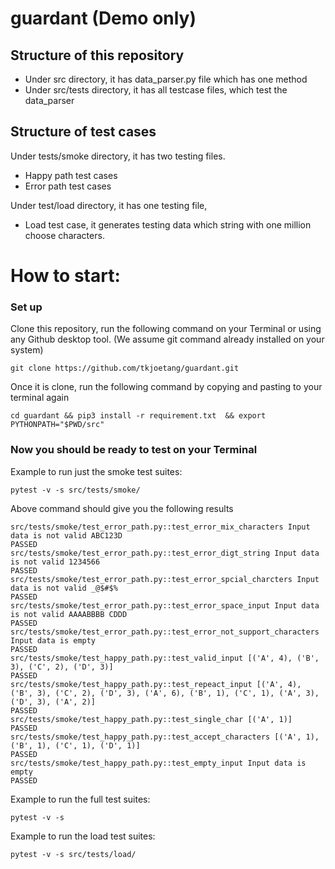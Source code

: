 # guardant (Demo only)

## Structure of this repository
- Under src directory, it has data_parser.py file which has one method
- Under src/tests directory, it has all testcase files, which test the data_parser

## Structure of test cases
Under tests/smoke directory, it has two testing files.
- Happy path test cases
- Error path test cases

Under test/load directory, it has one testing file,
- Load test case, it generates testing data which string with one million choose characters.
  
# How to start:

### Set up 
Clone this repository, run the following command on your Terminal
or using any Github desktop tool. (We assume git command already installed on your
system)
```
git clone https://github.com/tkjoetang/guardant.git
```

Once it is clone, run the following command by copying and pasting to your terminal again
```
cd guardant && pip3 install -r requirement.txt  && export PYTHONPATH="$PWD/src"
```

### Now you should be ready to test on your Terminal

Example to run just the smoke test suites:
```
pytest -v -s src/tests/smoke/
```
Above command should give you the following results
```
src/tests/smoke/test_error_path.py::test_error_mix_characters Input data is not valid ABC123D
PASSED
src/tests/smoke/test_error_path.py::test_error_digt_string Input data is not valid 1234566
PASSED
src/tests/smoke/test_error_path.py::test_error_spcial_charcters Input data is not valid _@$#$%
PASSED
src/tests/smoke/test_error_path.py::test_error_space_input Input data is not valid AAAABBBB CDDD
PASSED
src/tests/smoke/test_error_path.py::test_error_not_support_characters Input data is empty
PASSED
src/tests/smoke/test_happy_path.py::test_valid_input [('A', 4), ('B', 3), ('C', 2), ('D', 3)]
PASSED
src/tests/smoke/test_happy_path.py::test_repeact_input [('A', 4), ('B', 3), ('C', 2), ('D', 3), ('A', 6), ('B', 1), ('C', 1), ('A', 3), ('D', 3), ('A', 2)]
PASSED
src/tests/smoke/test_happy_path.py::test_single_char [('A', 1)]
PASSED
src/tests/smoke/test_happy_path.py::test_accept_characters [('A', 1), ('B', 1), ('C', 1), ('D', 1)]
PASSED
src/tests/smoke/test_happy_path.py::test_empty_input Input data is empty
PASSED
```

Example to run the full test suites:
```
pytest -v -s
```

Example to run the load test suites:
```
pytest -v -s src/tests/load/
```
